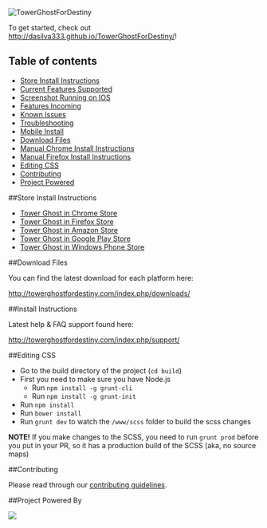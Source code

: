 ![TowerGhostForDestiny](http://i.imgur.com/GUVISBH.png)

To get started, check out <http://dasilva333.github.io/TowerGhostForDestiny/>!

## Table of contents

- [Store Install Instructions](#store-install-instructions)
- [Current Features Supported](#current-features-supported)
- [Screenshot Running on IOS](#screenshot-running-on-ios)
- [Features Incoming](#features-incoming)
- [Known Issues](#known-issues)
- [Troubleshooting](#troubleshooting)
- [Mobile Install](#mobile-install)
- [Download Files](#download-files)
- [Manual Chrome Install Instructions](#manual-chrome-install-instructions)
- [Manual Firefox Install Instructions](#manual-firefox-install-instructions)
- [Editing CSS](#editing-css)
- [Contributing](#contributing)
- [Project Powered](#project-powered-by)

##Store Install Instructions

- [Tower Ghost in Chrome Store](https://chrome.google.com/webstore/detail/tower-ghost-for-destiny/gdjndlpockopgjbonnfdmkcmkcikjhge)
- [Tower Ghost in Firefox Store](https://addons.mozilla.org/en-us/firefox/addon/tower-ghost-for-destiny/)
- [Tower Ghost in Amazon Store](http://www.amazon.com/gp/product/B00VQYLURG)
- [Tower Ghost in Google Play Store](https://play.google.com/store/apps/details?id=com.richardpinedo.towerghostfordestiny)
- [Tower Ghost in Windows Phone Store](http://www.windowsphone.com/en-us/store/app/destiny-item-viewer/f98e5060-3464-419c-b83d-14300714a676)

##Download Files

You can find the latest download for each platform here:

http://towerghostfordestiny.com/index.php/downloads/

##Install Instructions

Latest help & FAQ support found here: 

http://towerghostfordestiny.com/index.php/support/

##Editing CSS

- Go to the build directory of the project (`cd build`)
- First you need to make sure you have Node.js
	- Run `npm install -g grunt-cli`
	- Run `npm install -g grunt-init`
- Run `npm install`
- Run `bower install`
- Run `grunt dev` to watch the `/www/scss` folder to build the scss changes

**NOTE!** If you make changes to the SCSS, you need to run `grunt prod` before you put in your PR, so it has a production build of the SCSS (aka, no source maps)

##Contributing

Please read through our [contributing guidelines](CONTRIBUTING.md).

##Project Powered By

<img src="http://towerghostfordestiny.com/browserstack.png">
